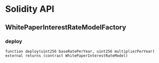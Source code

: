 # Solidity API

## WhitePaperInterestRateModelFactory

### deploy

```solidity
function deploy(uint256 baseRatePerYear, uint256 multiplierPerYear) external returns (contract WhitePaperInterestRateModel)
```

